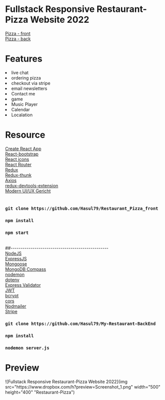 # Fullstack Responsive Restaurant-Pizza Website 2022

<a href="https://github.com/Hasul79/Restaurant_Pizza_front" >Pizza - front</a><br />
<a href="https://github.com/Hasul79/My-Restaurant-BackEnd">Pizza - back </a>

<h1>Features</h1>
<li> live chat </li>
<li> ordering pizza </li>
<li> checkout via stripe </li>
<li> email newsletters </li>
<li> Contact me </li>
<li>game</li>
<li>Music Player</li>
<li> Calendar </li>
<li> Localation </li>


<h1>Resource</h1>
<a href="https://create-react-app.dev/">Create React App</a><br />
<a href="https://react-bootstrap.github.io/">React-bootstrap</a><br />
<a href="https://react-icons.github.io/react-icons/">React icons</a><br />
<a href="https://reactrouter.com/en/main">React Router</a><br />
<a href="https://redux.js.org/">Redux</a><br />
<a href="https://www.npmjs.com/package/redux-thunk">Redux-thunk</a><br />
<a href="https://axios-http.com/">Axios</a><br />
<a href="https://www.npmjs.com/package/@redux-devtools/extension">redux-devtools-extension</a><br />
<a href="https://www.figma.com/file/yvClSI9AZBRX8UaaGEByF3/Modern-UI%2FUX%3A-Gericht?node-id=0%3A21&t=5Z7dzFJjhjsPRpMH-0">Modern UI/UX Gericht </a><br />
<br />



### `git clone https://github.com/Hasul79/Restaurant_Pizza_front` <br />
### `npm install` <br />
### `npm start` <br />
<br />
##-------------------------------------------------
<br />
<a href="https://nodejs.org/en/">NodeJS</a><br />
<a href="https://expressjs.com/">ExpressJS</a><br />
<a href="https://mongoosejs.com/">Mongoose</a><br />
<a href="https://www.mongodb.com/try/download/compass">MongoDB Compass</a><br />
<a href="https://www.npmjs.com/package/nodemon">nodemon</a><br />
<a href="https://www.npmjs.com/package/dotenv">dotenv</a><br />
<a href="https://express-validator.github.io/docs/">Express Validator</a><br />
<a href="https://www.npmjs.com/package/jsonwebtoken">JWT</a><br />
<a href="https://www.npmjs.com/package/bcrypt">bcrypt</a><br />
<a href="https://www.npmjs.com/package/cors">cors</a><br />
<a href="https://nodemailer.com/about/">Nodmailer</a><br />
<a href="https://stripe.com/">Stripe</a><br />


### `git clone https://github.com/Hasul79/My-Restaurant-BackEnd`
### `npm install`
### `nodemon server.js`

<h1>Preview</h1>
![Fullstack Responsive Restaurant-Pizza  Website 2022](img src="https://www.dropbox.com/h?preview=Screenshot_1.png" width="500" height="400" "Restaurant-Pizza")



